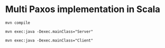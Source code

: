 # Multi Paxos implementation in Scala

`mvn compile`

`mvn exec:java -Dexec.mainClass="Server"`

`mvn exec:java -Dexec.mainClass="Client"`
